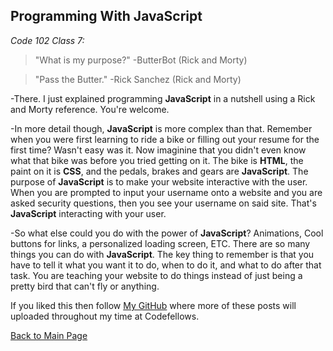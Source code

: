 ## Programming With JavaScript

*Code 102 Class 7:*

>"What is my purpose?"
>-ButterBot (Rick and Morty)

>"Pass the Butter."
>-Rick Sanchez (Rick and Morty)

-There. I just explained programming **JavaScript** in a nutshell using a Rick and Morty reference. You're welcome.


-In more detail though, **JavaScript** is more complex than that. Remember when you were first learning to ride a bike or filling out your resume for the first time? Wasn't easy was it. Now imaginine that you didn't even know what that bike was before you tried getting on it. The bike is **HTML**, the paint on it is **CSS**, and the pedals, brakes and gears are **JavaScript**. The purpose of **JavaScript** is to make your website interactive with the user. When you are prompted to input your username onto a website and you are asked security questions, then you see your username on said site. That's **JavaScript** interacting with your user.

-So what else could you do with the power of **JavaScript**? Animations, Cool buttons for links, a personalized loading screen, ETC. There are so many things you can do with **JavaScript**. The key thing to remember is that you have to tell it what you want it to do, when to do it, and what to do after that task. You are teaching your website to do things instead of just being a pretty bird that can't fly or anything.

If you liked this then follow [My GitHub](https://github.com/John-Ram) where more of these posts will uploaded throughout my time at Codefellows.

[Back to Main Page](https://john-ram.github.io/reading-notes.md/)